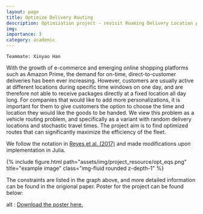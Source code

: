 ```yaml
---
layout: page
title: Optimize Delivery Routing
description: Optimization project - revisit Roaming Delivery Location problem
img: 
importance: 3
category: academic
---
```


```
Teammate: Xinyao Han
```

With the growth of e-commerce and emerging online shopping platforms such as Amazon Prime, the demand for on-time, direct-to-customer deliveries has been ever increasing. However, customers are usually active at different locations during specific time windows on one day, and are therefore not able to receive packages directly at a fixed location all day long. For companies that would like to add more personalizations, it is important for them to give customers the option to choose the time and location they would like the goods to be handed. We view this problem as a vehicle routing problem, and specifically as a variant with random delivery locations and stochastic travel times. The project aim is to find optimized routes that can significantly maximize the efficiency of the fleet. 

We follow the notation in [Reyes et al. (2017)](https://www.sciencedirect.com/science/article/pii/S2352146518300917) and made modifications upon implementation in Julia.

<div class="row">
    <!-- <div class="col-sm-8 mt-3 mt-md-0"> -->
    <div class="col-sm mt-3 mt-md-0">
        {% include figure.html path="assets/img/project_resource/opt_eqs.png" title="example image" class="img-fluid rounded z-depth-1" %}
    </div>
</div>

The constraints are listed in the graph above, and more detailed information can be found in the origional paper. Poster for the project can be found below:

<object width="100%" height="500" data="http://katherinewangqw.github.io/assets/pdf/opt_proj.pdf" type="application/pdf"> alt : <a href="http://katherinewangqw.github.io/assets/pdf/opt_proj.pdf">Download the poster here.</a>
</object>